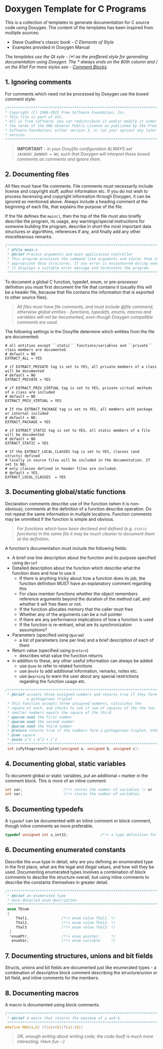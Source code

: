 # Doxygen Template for C Programs
This is a collection of templates to generate documentation for C source code using Doxygen. The content of the templates has been inspired from multiple sources:
* Steve Oualline's classic book - *C Elements of Style*
* Examples provided in Doxygen Manual

*The templates use the Qt syle - /\*! as the preffered style for generating documentation using Doxygen. The \* always ends on the 80th column and \/ on the 81st! For more styles see - [Comment Blocks](/Doxygen/02.Comment-Blocks.md)*.

## 1. Ignoring comments

For comments which need not be processed by Doxygen use the boxed comment style:

```C
/******************************************************************************
* Copyright (C) 1988-2021 Free Software Foundation, Inc.                      *
* This file is part of GCC.                                                   *
* GCC is free software; you can redistribute it and/or modify it under        *
* the terms of the GNU General Public License as published by the Free        *
* Software Foundation; either version 3, or (at your option) any later        *
* version.                                                                    *
*******************************************************************************/
```

> **IMPORTANT** - *in your Doxyfile configuration ALWAYS set ``JAVADOC_BANNER = NO``, such that Doxygen will interpret these boxed comments as comments and ignore them.*

## 2. Documenting files
All files must have file comments. File comments must necessarily include license and copyright stuff, author information etc. If you do not wish to process liecensing and copyright information through Doxygen, it can be ignored as mentioned above. Always include a heading comment at the beginning of each file, that explains the purpose of the file.  

If the file defines the ``main()``, then the top of the file must also briefly describe the program, its usage, any warnings/special instructions for someone building the program, describe in short the most important data structures or algorithms, references if any, and finally add any other miscelleanous remarks.  

```C
/*!****************************************************************************
 * @file main.c
 * @brief Process arguments and main application controller
 * This program processes the command line arguments and stores them in the
 * appropriate data structures. If any error is encountered during execution
 * it displays a suitable error message and terminates the program.
 *******************************************************************************/
 ```
To document a global C function, typedef, enum, or pre-processor definition you must first document the file that contains it (usually this will be a header file, because that file contains the information that is exported to other source files).
 
 > *All files must have file comments, and must include @file command, otherwise global entities - functions, typedefs, enums, macros and variables will not be documented, even though Doxygen compatible comments are used.*

The following settings in the Doxyfile determine which entities from the file are documented:

```Shell
# all entities except ``static`` functions/variables and ``private`` class members are documented
# default = NO
EXTRACT_ALL = YES      

# if EXTRACT_PRIVATE tag is set to YES, all private members of a class will be documented
# default = NO
EXTRACT_PRIVATE = YES   

# if EXTRACT_PRIV_VIRTUAL tag is set to YES, private virtual methods of a class are included
# default = NO
EXTRACT_PRIV_VIRTUAL = YES 

# If the EXTRACT_PACKAGE tag is set to YES, all members with package or internal included
# default = NO.
EXTRACT_PACKAGE = YES

# if EXTRACT_STATIC tag is set to YES, all static members of a file will be documented
# default = NO
EXTRACT_STATIC = YES   

# If the EXTRACT_LOCAL_CLASSES tag is set to YES, classes (and structs) defined
# locally in source files will be included in the documentation. If set to NO,
# only classes defined in header files are included.
# default = YES.
EXTRACT_LOCAL_CLASSES  = YES     
```

## 3. Documenting global/static functions
Declaration comments describe use of the function (when it is non-obvious); comments at the definition of a function describe operation. Do not repeat the same information in multiple locations. Function comments may be ommitted if the function is simple and obvious.

> *For functions which have been declared and defined (e.g. ``static`` functions) in the same file it may be much cleaner to document them at the definition.*

A function's documentation must include the following fields:
* A brief one line description about the function and its purpose specified using ``@brief``
* Detailed description about the function which describe what the function does and how to use it
    * If there is anything tricky about how a function does its job, the function definition MUST have an explanatory comment regarding this 
    * For class member functions whether the object remembers reference arguments beyond the duration of the method call, and whether it will free them or not.
    * If the function allocates memory that the caller must free
    * Whether any of the arguments can be a null pointer
    * If there are any performance implications of how a function is used
    * If the function is re-entrant, what are its synchronization assumptions?
* Parameters (specified using ``@param``)
    * a list of parameters (one per line) and a brief description of each of them
* Return value (specified using ``@return``)
    * describes what value the function returns
* in addition to these, any other useful information can always be added
    * use ``@see`` to refer to related functions
    * use ``@note`` to add additional information, remarks, notes etc.
    * use ``@warning`` to warn the user about any special restrictions regarding the function usage etc. 
 
```C
/*!****************************************************************************
 * @brief accepts three unsigned numbers and returns true if they form\
          a pythagorean triplet
 * This function accepts three unsigned numbers, calculates the
 * square of each, and checks to see if sum of squares of the the two 
 * smaller numbers equals the square of the third. 
 * @param num1 the first number
 * @param num2 the second number
 * @param num3 the third number
 * @return returns true if the numbers form a pythagorean triplet, otherwise returns false
 * @see square
 * @note a^2 = b^2 + c^2
 *******************************************************************************/
 int isPythagoreanTriplet(unsigned a, unsigned b, unsigned c);
```

## 4. Documenting global, static variables

To document global or static variables, put an additional ```<``` marker in the comment block. This is more of an inline comment.

```C
int var;                   /*!< stores the number of variables */ or
int var;                   //!< stores the number of variables
```

## 5. Documenting typedefs
A ``typedef`` can be documented with an inline comment or block comment, though inline comments ae more preferable.

```C
typedef unsigned int u_int32;               /*!< a type definition for unsigned 32 bit integer */
```

## 6. Documenting enumerated constants

Describe the ``enum`` type in detail, why are you defining an enumerated type in the first place, what are the legal and illegal values, and how will they be used. Documenting enumerated types involves a combination of block comments to descibe the structure overall, but using inline comments to describe the constants themselves in greater detail.

```C
/*!*****************************************************************************
 * @brief an enumerated type
 * more detailed enum description.
 *******************************************************************************/
 enum TEnum 
 {
     TVal1,               /*!< enum value TVal1. */
     TVal2,               /*!< enum value TVal2. */
     TVal3                /*!< enum value TVal3. */  
  }
  *enumPtr,               /*!< enum pointer.     */
   enumVar;               /*!< enum variable     */
```

## 7. Documenting structures, unions and bit fields
Structs, unions and bit fields are documented just like enumerated types - a combination of descriptive block comment describing the structure/union or bit field, and inline comments for the members.

## 8. Documenting macros
A macro is documented using block comments.

```C
/*!*****************************************************************************
 * @brief A macro that returns the maximum of a and b.
 *******************************************************************************/
#define MAX(a,b) (((a)>(b))?(a):(b))
```

> *OK, enough writing about writing code; the code itself is much more interesting. Have fun -:)*
